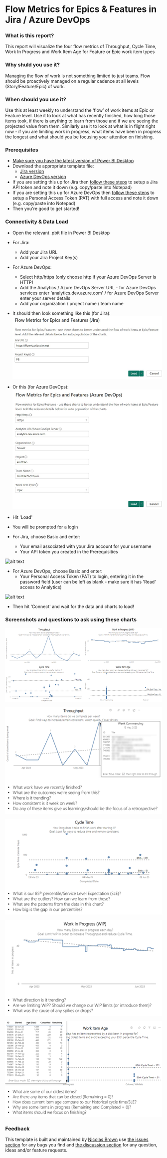 # Flow Metrics for Epics & Features in Jira / Azure DevOps

### What is this report? 
This report will visualize the four flow metrics of Throughput, Cycle Time, Work In Progress and Work Item Age for Feature or Epic work item types

### Why shuld you use it? 
Managing the flow of work is not something limited to just teams. Flow should be proactively managed on a regular cadence at all levels (Story/Feature/Epic) of work.

### When should you use it?
Use this at least weekly to understand the ‘flow’ of work items at Epic or Feature level. Use it to look at what has recently finished, how long those items took, if there is anything to learn from those and if we are seeing the projected value from them. Similarly use it to look at what is in flight right now - if you are limiting work in progress, what items have been in progress the longest and what should you be focusing your attention on finishing.

### Prerequisites
* [Make sure you have the latest version of Power BI Desktop](https://aka.ms/pbiSingleInstaller)
* Download the appropriate template file:
  - [Jira version](https://github.com/nbrown02/Flow-Metrics-Epics-Features/raw/main/Flow%20Metrics%20for%20Epics%20and%20Features%20(Jira).pbit)
  - [Azure DevOps version](https://github.com/nbrown02/Flow-Metrics-Epics-Features/raw/main/Flow%20Metrics%20for%20Epics%20and%20Features%20(Azure%20DevOps).pbit)
* If you are setting this up for Jira then [follow these steps](https://support.atlassian.com/atlassian-account/docs/manage-api-tokens-for-your-atlassian-account/) to setup a Jira API token and note it down (e.g. copy/paste into Notepad)
* If you are setting this up for Azure DevOps then [follow these steps](https://learn.microsoft.com/en-us/azure/devops/organizations/accounts/use-personal-access-tokens-to-authenticate?view=azure-devops&tabs=Windows#create-a-pat) to setup a Personal Access Token (PAT) with full access and note it down (e.g. copy/paste into Notepad)
* Then you're good to get started!

### Connectivity & Data Load
* Open the relevant .pbit file in Power BI Desktop
* For Jira:
  - Add your Jira URL
  - Add your Jira Project Key(s)
* For Azure DevOps:
  - Select http/https (only choose http if your Azure DevOps Server is HTTP)
  - Add the Analytics / Azure DevOps Server URL - for Azure DevOps services enter 'analytics.dev.azure.com' / for Azure DevOps Server enter your server details
  - Add your organization / project name / team name

* It should then look something like this (for Jira):
![alt text](https://raw.githubusercontent.com/nbrown02/Flow-Metrics-Epics-Features/main/Screenshots/1%20-%20Jira.jpg)

* Or this (for Azure DevOps):
![alt text](https://raw.githubusercontent.com/nbrown02/Flow-Metrics-Epics-Features/main/Screenshots/1%20-%20ADO.jpg)

* Hit 'Load' 
* You will be prompted for a login
* For Jira, choose Basic and enter:
  - Your email associated with your Jira account for your username
  - Your API token you created in the Prerequisities

![alt text](https://raw.githubusercontent.com/nbrown02/FlowViz-Jira/main/Screenshots/Login2.png)

* For Azure DevOps, choose Basic and enter:
  - Your Personal Access Token (PAT) to login, entering it in the password field (user can be left as blank - make sure it has 'Read' access to Analytics)

![alt text](https://docs.microsoft.com/en-us/azure/devops/report/powerbi/media/authentication-7.png?view=azure-devops)

* Then hit 'Connect' and wait for the data and charts to load!

### Screenshots and questions to ask using these charts
![alt text](https://raw.githubusercontent.com/nbrown02/Flow-Metrics-Epics-Features/main/Screenshots/Flow1.png)

![alt text](https://raw.githubusercontent.com/nbrown02/Flow-Metrics-Epics-Features/main/Screenshots/TPGuide.png)

![alt text](https://raw.githubusercontent.com/nbrown02/Flow-Metrics-Epics-Features/main/Screenshots/CTGuide.png)

![alt text](https://raw.githubusercontent.com/nbrown02/Flow-Metrics-Epics-Features/main/Screenshots/WIPGuide.png)

![alt text](https://raw.githubusercontent.com/nbrown02/Flow-Metrics-Epics-Features/main/Screenshots/WIAgeGuide.png)

### Feedback
This template is built and maintained by [Nicolas Brown](https://www.nicolasbrown.co.uk/) use [the issues section](https://github.com/nbrown02/Flow-Metrics-Epics-Features/issues) for any bugs you find and [the discussion section](https://github.com/nbrown02/Flow-Metrics-Epics-Features/discussions) for any question, ideas and/or feature requests.
